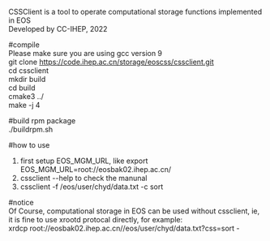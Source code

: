 CSSClient is a tool to operate computational storage functions implemented in EOS <br>
Developed by CC-IHEP, 2022 <br>



#compile  
Please make sure you are using gcc version 9  
git clone https://code.ihep.ac.cn/storage/eoscss/cssclient.git      
cd cssclient  
mkdir build  
cd build  
cmake3 ../  
make -j 4 
   
#build rpm package  
./buildrpm.sh

#how to use  
1) first setup EOS_MGM_URL, like export EOS_MGM_URL=root://eosbak02.ihep.ac.cn/  
2) cssclient --help to check the manunal
3) cssclient -f /eos/user/chyd/data.txt -c sort 

#notice  
Of Course, computational storage in EOS can be used without cssclient, ie, it is fine to use xrootd protocal directly, for example:  
xrdcp root://eosbak02.ihep.ac.cn//eos/user/chyd/data.txt?css=sort - 
